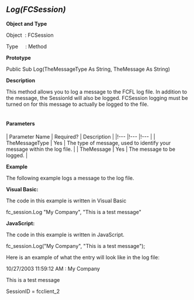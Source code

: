 _Log(FCSession)_
----------------

**Object and Type**

Object  : FCSession

Type     : Method

**Prototype**

Public Sub Log(TheMessageType As String, TheMessage As String)

**Description**

This method allows you to log a message to the FCFL log file. In addition to the message, the SessionId will also be logged. FCSession logging must be turned on for this message to actually be logged to the file.                                                         

#### Parameters

| Parameter Name | Required? | Description |
|!--- |!--- |!--- |
| TheMessageType | Yes | The type of message, used to identify your message within the log file. |
| TheMessage | Yes | The message to be logged. |

**Example**

The following example logs a message to the log file.

**Visual Basic:**

The code in this example is written in Visual Basic

fc_session.Log "My Company", "This is a test message"

**JavaScript:**

The code in this example is written in JavaScript.

fc_session.Log("My Company", "This is a test message");

Here is an example of what the entry will look like in the log file:

10/27/2003 11:59:12 AM : My Company

This is a test message

SessionID = fcclient_2